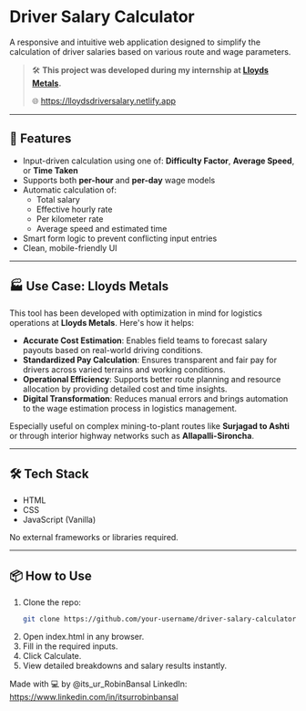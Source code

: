 # Driver Salary Calculator

A responsive and intuitive web application designed to simplify the calculation of driver salaries based on various route and wage parameters.

> 🛠️ **This project was developed during my internship at [Lloyds Metals](https://www.lloyds.in/).**
>
> 🌐 https://lloydsdriversalary.netlify.app

---

## 🚀 Features
- Input-driven calculation using one of: **Difficulty Factor**, **Average Speed**, or **Time Taken**
- Supports both **per-hour** and **per-day** wage models
- Automatic calculation of:
  - Total salary
  - Effective hourly rate
  - Per kilometer rate
  - Average speed and estimated time
- Smart form logic to prevent conflicting input entries
- Clean, mobile-friendly UI

---

## 🏭 Use Case: Lloyds Metals
This tool has been developed with optimization in mind for logistics operations at **Lloyds Metals**. Here's how it helps:

- **Accurate Cost Estimation**: Enables field teams to forecast salary payouts based on real-world driving conditions.
- **Standardized Pay Calculation**: Ensures transparent and fair pay for drivers across varied terrains and working conditions.
- **Operational Efficiency**: Supports better route planning and resource allocation by providing detailed cost and time insights.
- **Digital Transformation**: Reduces manual errors and brings automation to the wage estimation process in logistics management.

Especially useful on complex mining-to-plant routes like **Surjagad to Ashti** or through interior highway networks such as **Allapalli-Sironcha**.

---

## 🛠️ Tech Stack
- HTML
- CSS
- JavaScript (Vanilla)

No external frameworks or libraries required.

---

## 📦 How to Use
1. Clone the repo:
   ```bash
   git clone https://github.com/your-username/driver-salary-calculator.git

2. Open index.html in any browser.
3. Fill in the required inputs.
4. Click Calculate.
5. View detailed breakdowns and salary results instantly.

Made with 💻 by @its_ur_RobinBansal
LinkedIn: https://www.linkedin.com/in/itsurrobinbansal




